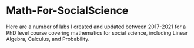 # Math-For-SocialScience

Here are a number of labs I created and updated between 2017-2021 for a PhD level course covering mathematics for social science, including Linear Algebra, Calculus, and Probability.
